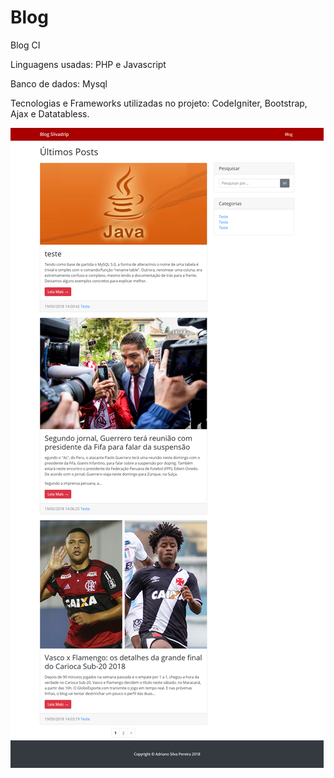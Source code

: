 # Blog
Blog CI

Linguagens usadas: PHP e Javascript

Banco de dados: Mysql

Tecnologias e Frameworks utilizadas no projeto: CodeIgniter, Bootstrap, Ajax e Datatabless.

![BlogCI](https://raw.githubusercontent.com/slivadrip/blog/master/assets/inicio.png)

